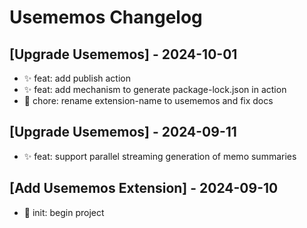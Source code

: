 # Usememos Changelog

## [Upgrade Usememos] - 2024-10-01

- ✨ feat: add publish action
- ✨ feat: add mechanism to generate package-lock.json in action
- 🔧 chore: rename extension-name to usememos and fix docs

## [Upgrade Usememos] - 2024-09-11

- ✨ feat: support parallel streaming generation of memo summaries

## [Add Usememos Extension] - 2024-09-10

- 🎉 init: begin project
